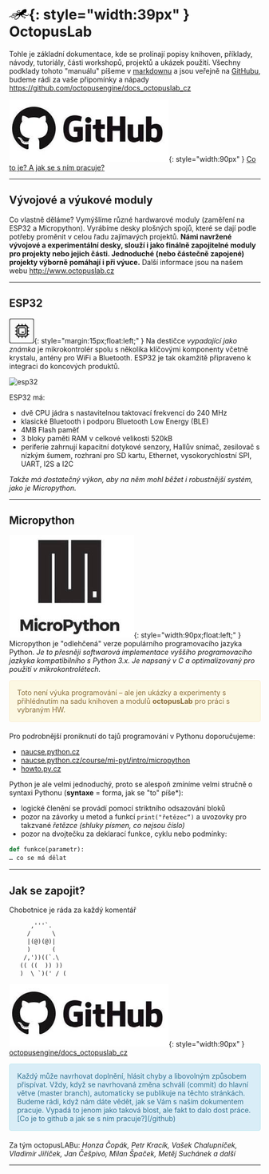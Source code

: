 # ![logo](img/logo_small.png){: style="width:39px" } OctopusLab

Tohle je základní dokumentace, kde se prolínají popisy knihoven, příklady, návody, tutoriály, části workshopů, projektů a ukázek použití.
Všechny podklady tohoto "manuálu" píšeme v [markdownu](https://cs.wikipedia.org/wiki/Markdown) a jsou veřejně na [GitHubu](https://github.com/octopusengine/docs_octopuslab_cz), budeme rádi za vaše připomínky a nápady https://github.com/octopusengine/docs_octopuslab_cz

![github](img/github.jpg){: style="width:90px" } [Co to je? A jak se s ním pracuje?](/github)

---

## Vývojové a výukové moduly

Co vlastně děláme? Vymýšlíme různé hardwarové moduly (zaměření na ESP32 a Micropython). Vyrábíme desky plošných spojů, které se dají podle potřeby proměnit v celou řadu zajímavých projektů.
**Námi navržené vývojové a experimentální desky, slouží i jako finálně zapojitelné moduly pro projekty nebo jejich části. Jednoduché (nebo částečně zapojené) projekty výborně pomáhají i při výuce.**
Další informace jsou na našem webu http://www.octopuslab.cz

---
## ESP32

![hwsoc](img/hwsoc.png){: style="margin:15px;float:left;" } Na destičce *vypadající jako známka* je mikrokontrolér spolu s několika klíčovými komponenty včetně krystalu, antény pro WiFi a Bluetooth. ESP32 je tak okamžitě připraveno k integraci do koncových produktů. 

![esp32](https://www.octopuslab.cz/wp-content/uploads/2020/06/esp32-s.png)

ESP32 má:

- dvě CPU jádra s nastavitelnou taktovací frekvencí do 240 MHz
- klasické Bluetooth i podporu Bluetooth Low Energy (BLE)
- 4MB Flash paměť
- 3 bloky paměti RAM v celkové velikosti 520kB
- periferie zahrnují kapacitní dotykové senzory, Hallův snímač, zesilovač s nízkým šumem, rozhraní pro SD kartu, Ethernet, vysokorychlostní SPI, UART, I2S a I2C

*Takže má dostatečný výkon, aby na něm mohl běžet i robustnější systém, jako je Micropython.*


---
## Micropython

![uPy](img/upy.jpg){: style="width:90px;float:left;" } Micropython je "odlehčená" verze populárního programovacího jazyka Python. *Je to přesněji softwarová implementace vyššího programovacího jazkyka kompatibilního s Python 3.x. Je napsaný v C a optimalizovaný pro použití v mikrokontrolétech.*


<div style="padding: 15px; border: 1px solid transparent; border-color: transparent; margin-bottom: 20px; border-radius: 4px; color: #8a6d3b;; background-color: #fcf8e3; border-color: #faebcc;">
Toto není výuka programování – ale jen ukázky a experimenty s přihlédnutím na sadu knihoven a modulů <b>octopusLab</b> pro práci s vybraným HW.
</div>


Pro podrobnější proniknutí do tajů programování v Pythonu doporučujeme: 

- [naucse.python.cz](https://naucse.python.cz/)
- [naucse.python.cz/course/mi-pyt/intro/micropython](https://naucse.python.cz/course/mi-pyt/intro/micropython/)
- [howto.py.cz](http://howto.py.cz/index.htm)

Python je ale velmi jednoduchý, proto se alespoň zmíníme velmi stručně o syntaxi Pythonu (**syntaxe** = forma, jak se "to" píše*):

- logické členění se provádí pomocí striktního odsazování bloků
- pozor na závorky u metod a funkcí `print("řetězec“)` a uvozovky pro takzvané *řetězce (shluky písmen, co nejsou číslo)*
- pozor na dvojtečku za deklarací funkce, cyklu nebo podmínky:

```python
def funkce(parametr):
… co se má dělat
```

---

## Jak se zapojit?

Chobotnice je ráda za každý komentář

```
      ,'''`.
     /      \
     |(@)(@)|
     )      (
    /,'))((`.\
   (( ((  )) ))
   )  \ `)(' / (
```


![github](img/github.jpg){: style="width:90px" } [octopusengine/docs_octopuslab_cz](https://github.com/octopusengine/docs_octopuslab_cz)

<div style="padding: 15px; border: 1px solid transparent; border-color: transparent; margin-bottom: 20px; border-radius: 4px; color: #31708f; background-color: #d9edf7; border-color: #bce8f1;">
Každý může navrhovat doplnění, hlásit chyby a libovolným způsobem přispívat. Vždy, když se navrhovaná změna schválí (commit) do hlavní větve (master branch), automaticky se publikuje na těchto stránkách. Budeme rádi, když nám dáte vědět, jak se Vám s naším dokumentem pracuje. Vypadá to jenom jako taková blost, ale fakt to dalo dost práce.
[Co je to github a jak se s ním pracuje?](/github)
</div>

Za tým octopusLABu: *Honza Čopák, Petr Kracík, Vašek Chalupníček, Vladimír Jiříček, Jan Češpivo, Milan Špaček, Metěj Suchánek a další*

---